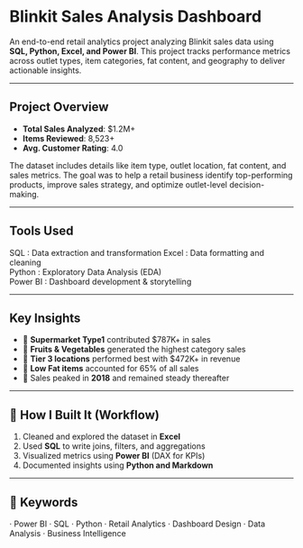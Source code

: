 #  Blinkit Sales Analysis Dashboard

An end-to-end retail analytics project analyzing Blinkit sales data using **SQL, Python, Excel, and Power BI**. This project tracks performance metrics across outlet types, item categories, fat content, and geography to deliver actionable insights.

---

##  Project Overview

- **Total Sales Analyzed**: $1.2M+
- **Items Reviewed**: 8,523+
- **Avg. Customer Rating**: 4.0

The dataset includes details like item type, outlet location, fat content, and sales metrics. The goal was to help a retail business identify top-performing products, improve sales strategy, and optimize outlet-level decision-making.

---

##  Tools Used
        

 SQL : Data extraction and transformation 
 Excel : Data formatting and cleaning     
 Python : Exploratory Data Analysis (EDA)  
 Power BI : Dashboard development & storytelling 

---

##  Key Insights

- 🏪 **Supermarket Type1** contributed $787K+ in sales
- 🥦 **Fruits & Vegetables** generated the highest category sales
- 📍 **Tier 3 locations** performed best with $472K+ in revenue
- 🧈 **Low Fat items** accounted for 65% of all sales
- 📆 Sales peaked in **2018** and remained steady thereafter

---

## 🚀 How I Built It (Workflow)

1. Cleaned and explored the dataset in **Excel**
2. Used **SQL** to write joins, filters, and aggregations
3. Visualized metrics using **Power BI** (DAX for KPIs)
4. Documented insights using **Python and Markdown**

---

## 📌 Keywords

· Power BI 
· SQL 
· Python 
· Retail Analytics 
· Dashboard Design 
· Data Analysis 
· Business Intelligence
